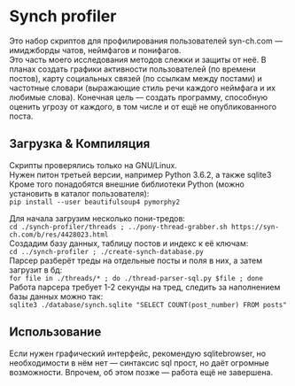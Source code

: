 # Synch profiler

Это набор скриптов для профилирования пользователей syn-ch.com — имиджборды чатов, неймфагов и понифагов.  
Это часть моего исследования методов слежки и защиты от неё. В планах создать графики активности пользователей (по времени постов), карту социальных связей (по ссылкам между постами) и частотные словари (выражающие стиль речи каждого неймфага и их любимые слова). Конечная цель — создать программу, способную оценить угрозу от каждого, в том числе и от ещё не опубликованного поста.  

## Загрузка & Компиляция

Скрипты проверялись только на GNU/Linux.  
Нужен питон третьей версии, например Python 3.6.2, а также sqlite3  
Кроме того понадобятся внешние библиотеки Python (можно установить в каталог пользователя):  
`pip install --user beautifulsoup4 pymorphy2`  

Для начала загрузим несколько пони-тредов:  
`cd ./synch-profiler/threads ; ../pony-thread-grabber.sh https://syn-ch.com/b/res/4428023.html`  
Создадим базу данных, таблицу постов и индекс к её ключам:  
`cd ../synch-profiler ; ./create-synch-database.py`  
Парсер разберёт треды на отдельные посты и поля в них, а затем загрузит в бд:  
`for file in ./threads/* ; do ./thread-parser-sql.py $file ; done`  
Работа парсера требует 1-2 секунды на тред, следить за наполнением базы данных можно так:  
`sqlite3 ./database/synch.sqlite "SELECT COUNT(post_number) FROM posts"`

## Использование

Если нужен графический интерфейс, рекомендую sqlitebrowser, но необходимости в нём нет — синтаксис sql прост, но даёт огромные возможности. Впрочем, об этом позже — работа ещё не завершена.  
